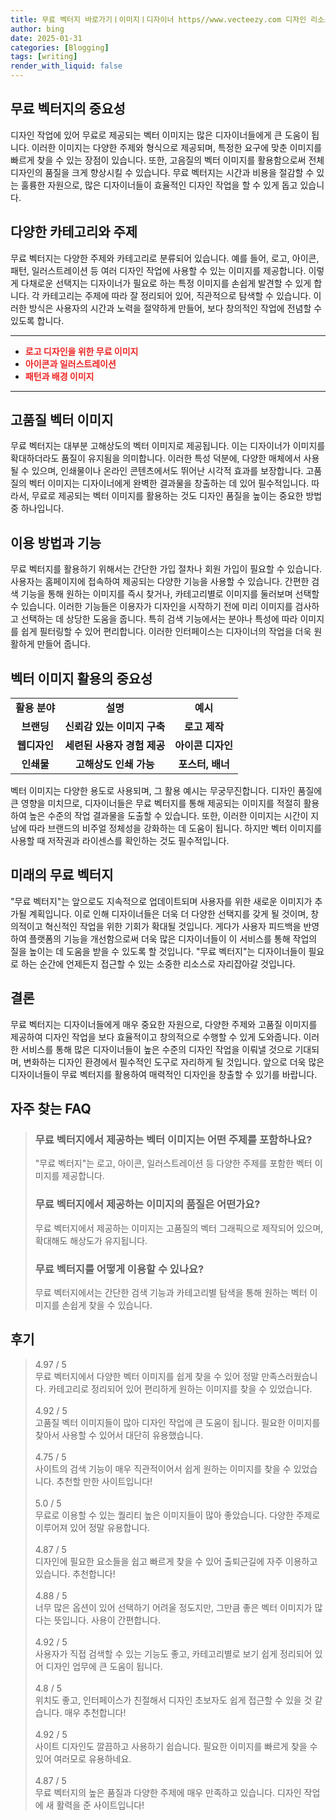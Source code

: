 ```yaml
---
title: 무료 벡터지 바로가기ㅣ이미지ㅣ디자이너 https//www.vecteezy.com 디자인 리소스
author: bing
date: 2025-01-31
categories: [Blogging]
tags: [writing]
render_with_liquid: false
---
```



<h2 id='무료 벡터지의 중요성'>무료 벡터지의 중요성</h2>

<p>디자인 작업에 있어 무료로 제공되는 벡터 이미지는 많은 디자이너들에게 큰 도움이 됩니다. 이러한 이미지는 다양한 주제와 형식으로 제공되며, 특정한 요구에 맞춘 이미지를 빠르게 찾을 수 있는 장점이 있습니다. 또한, 고음질의 벡터 이미지를 활용함으로써 전체 디자인의 품질을 크게 향상시킬 수 있습니다. 무료 벡터지는 시간과 비용을 절감할 수 있는 훌륭한 자원으로, 많은 디자이너들이 효율적인 디자인 작업을 할 수 있게 돕고 있습니다.</p>

<h2 id='다양한 카테고리와 주제'>다양한 카테고리와 주제</h2>

<p>무료 벡터지는 다양한 주제와 카테고리로 분류되어 있습니다. 예를 들어, 로고, 아이콘, 패턴, 일러스트레이션 등 여러 디자인 작업에 사용할 수 있는 이미지를 제공합니다. 이렇게 다채로운 선택지는 디자이너가 필요로 하는 특정 이미지를 손쉽게 발견할 수 있게 합니다. 각 카테고리는 주제에 따라 잘 정리되어 있어, 직관적으로 탐색할 수 있습니다. 이러한 방식은 사용자의 시간과 노력을 절약하게 만들어, 보다 창의적인 작업에 전념할 수 있도록 합니다.</p>

<hr />

<ul>
    <li><b><span style="color: #ee2323;">로고 디자인을 위한 무료 이미지</span></b></li>
    <li><b><span style="color: #ee2323;">아이콘과 일러스트레이션</span></b></li>
    <li><b><span style="color: #ee2323;">패턴과 배경 이미지</span></b></li>
</ul>

<hr />

<h2 id='고품질 벡터 이미지'>고품질 벡터 이미지</h2>

<p>무료 벡터지는 대부분 고해상도의 벡터 이미지로 제공됩니다. 이는 디자이너가 이미지를 확대하더라도 품질이 유지됨을 의미합니다. 이러한 특성 덕분에, 다양한 매체에서 사용될 수 있으며, 인쇄물이나 온라인 콘텐츠에서도 뛰어난 시각적 효과를 보장합니다. 고품질의 벡터 이미지는 디자이너에게 완벽한 결과물을 창출하는 데 있어 필수적입니다. 따라서, 무료로 제공되는 벡터 이미지를 활용하는 것도 디자인 품질을 높이는 중요한 방법 중 하나입니다.</p>

<h2 id='이용 방법과 기능'>이용 방법과 기능</h2>

<p>무료 벡터지를 활용하기 위해서는 간단한 가입 절차나 회원 가입이 필요할 수 있습니다. 사용자는 홈페이지에 접속하여 제공되는 다양한 기능을 사용할 수 있습니다. 간편한 검색 기능을 통해 원하는 이미지를 즉시 찾거나, 카테고리별로 이미지를 둘러보며 선택할 수 있습니다. 이러한 기능들은 이용자가 디자인을 시작하기 전에 미리 이미지를 검사하고 선택하는 데 상당한 도움을 줍니다. 특히 검색 기능에서는 분야나 특성에 따라 이미지를 쉽게 필터링할 수 있어 편리합니다. 이러한 인터페이스는 디자이너의 작업을 더욱 원활하게 만들어 줍니다.</p>

<h2 id='벡터 이미지 활용의 중요성'>벡터 이미지 활용의 중요성</h2>

<table>
    <tr>
        <td style="text-align: center; height: 17px;"><b>활용 분야</b></td>
        <td style="text-align: center; height: 17px;"><b>설명</b></td>
        <td style="text-align: center; height: 17px;"><b>예시</b></td>
    </tr>
    <tr>
        <td style="text-align: center; height: 17px;"><b>브랜딩</b></td>
        <td style="text-align: center; height: 17px;"><b>신뢰감 있는 이미지 구축</b></td>
        <td style="text-align: center; height: 17px;"><b>로고 제작</b></td>
    </tr>
    <tr>
        <td style="text-align: center; height: 17px;"><b>웹디자인</b></td>
        <td style="text-align: center; height: 17px;"><b>세련된 사용자 경험 제공</b></td>
        <td style="text-align: center; height: 17px;"><b>아이콘 디자인</b></td>
    </tr>
    <tr>
        <td style="text-align: center; height: 17px;"><b>인쇄물</b></td>
        <td style="text-align: center; height: 17px;"><b>고해상도 인쇄 가능</b></td>
        <td style="text-align: center; height: 17px;"><b>포스터, 배너</b></td>
    </tr>
</table>

<p>벡터 이미지는 다양한 용도로 사용되며, 그 활용 예시는 무궁무진합니다. 디자인 품질에 큰 영향을 미치므로, 디자이너들은 무료 벡터지를 통해 제공되는 이미지를 적절히 활용하여 높은 수준의 작업 결과물을 도출할 수 있습니다. 또한, 이러한 이미지는 시간이 지남에 따라 브랜드의 비주얼 정체성을 강화하는 데 도움이 됩니다. 하지만 벡터 이미지를 사용할 때 저작권과 라이센스를 확인하는 것도 필수적입니다.</p>

<h2 id='미래의 무료 벡터지'>미래의 무료 벡터지</h2>

<p>"무료 벡터지"는 앞으로도 지속적으로 업데이트되며 사용자를 위한 새로운 이미지가 추가될 계획입니다. 이로 인해 디자이너들은 더욱 더 다양한 선택지를 갖게 될 것이며, 창의적이고 혁신적인 작업을 위한 기회가 확대될 것입니다. 게다가 사용자 피드백을 반영하여 플랫폼의 기능을 개선함으로써 더욱 많은 디자이너들이 이 서비스를 통해 작업의 질을 높이는 데 도움을 받을 수 있도록 할 것입니다. "무료 벡터지"는 디자이너들이 필요로 하는 순간에 언제든지 접근할 수 있는 소중한 리소스로 자리잡아갈 것입니다.</p>

<h2 id='결론'>결론</h2>

<p>무료 벡터지는 디자이너들에게 매우 중요한 자원으로, 다양한 주제와 고품질 이미지를 제공하여 디자인 작업을 보다 효율적이고 창의적으로 수행할 수 있게 도와줍니다. 이러한 서비스를 통해 많은 디자이너들이 높은 수준의 디자인 작업을 이뤄낼 것으로 기대되며, 변화하는 디자인 환경에서 필수적인 도구로 자리하게 될 것입니다. 앞으로 더욱 많은 디자이너들이 무료 벡터지를 활용하여 매력적인 디자인을 창출할 수 있기를 바랍니다.</p>


<h2 id='자주_찾는_FAQ'>자주 찾는 FAQ</h2>
<div itemscope="" itemtype="https://schema.org/FAQPage"> 
<blockquote> 
<div itemscope="" itemprop="mainEntity" itemtype="https://schema.org/Question"> 
<h3 itemprop="name">무료 벡터지에서 제공하는 벡터 이미지는 어떤 주제를 포함하나요?</h3> 
<div itemscope="" itemprop="acceptedAnswer" itemtype="https://schema.org/Answer"> 
<span itemprop="text"> 
<p>"무료 벡터지"는 로고, 아이콘, 일러스트레이션 등 다양한 주제를 포함한 벡터 이미지를 제공합니다.</p> 
</span> 
</div> 
</div> 

<div itemscope="" itemprop="mainEntity" itemtype="https://schema.org/Question"> 
<h3 itemprop="name">무료 벡터지에서 제공하는 이미지의 품질은 어떤가요?</h3> 
<div itemscope="" itemprop="acceptedAnswer" itemtype="https://schema.org/Answer"> 
<span itemprop="text"> 
<p>무료 벡터지에서 제공하는 이미지는 고품질의 벡터 그래픽으로 제작되어 있으며, 확대해도 해상도가 유지됩니다.</p> 
</span> 
</div> 
</div> 

<div itemscope="" itemprop="mainEntity" itemtype="https://schema.org/Question"> 
<h3 itemprop="name">무료 벡터지를 어떻게 이용할 수 있나요?</h3> 
<div itemscope="" itemprop="acceptedAnswer" itemtype="https://schema.org/Answer"> 
<span itemprop="text"> 
<p>무료 벡터지에서는 간단한 검색 기능과 카테고리별 탐색을 통해 원하는 벡터 이미지를 손쉽게 찾을 수 있습니다.</p> 
</span> 
</div> 
</div> 
</blockquote> 
</div>
<h2 id='후기'>후기</h2>
<div itemscope itemtype="https://schema.org/Product">
  <blockquote>
  <div itemprop="review" itemscope itemtype="https://schema.org/Review">
      <div itemprop="reviewRating" itemscope itemtype="https://schema.org/Rating"> <span itemprop="ratingValue">4.97</span> / <span itemprop="bestRating">5</span> </div>
      <span itemprop="reviewBody">무료 벡터지에서 다양한 벡터 이미지를 쉽게 찾을 수 있어 정말 만족스러웠습니다. 카테고리로 정리되어 있어 편리하게 원하는 이미지를 찾을 수 있었습니다.</span>
  </div>
  <br>
  <div itemprop="review" itemscope itemtype="https://schema.org/Review">
      <div itemprop="reviewRating" itemscope itemtype="https://schema.org/Rating"> <span itemprop="ratingValue">4.92</span> / <span itemprop="bestRating">5</span> </div>
      <span itemprop="reviewBody">고품질 벡터 이미지들이 많아 디자인 작업에 큰 도움이 됩니다. 필요한 이미지를 찾아서 사용할 수 있어서 대단히 유용했습니다.</span>
  </div>
  <br>
  <div itemprop="review" itemscope itemtype="https://schema.org/Review">
      <div itemprop="reviewRating" itemscope itemtype="https://schema.org/Rating"> <span itemprop="ratingValue">4.75</span> / <span itemprop="bestRating">5</span> </div>
      <span itemprop="reviewBody">사이트의 검색 기능이 매우 직관적이어서 쉽게 원하는 이미지를 찾을 수 있었습니다. 추천할 만한 사이트입니다!</span>
  </div>
  <br>
  <div itemprop="review" itemscope itemtype="https://schema.org/Review">
      <div itemprop="reviewRating" itemscope itemtype="https://schema.org/Rating"> <span itemprop="ratingValue">5.0</span> / <span itemprop="bestRating">5</span> </div>
      <span itemprop="reviewBody">무료로 이용할 수 있는 퀄리티 높은 이미지들이 많아 좋았습니다. 다양한 주제로 이루어져 있어 정말 유용합니다.</span>
  </div>
  <br>
  <div itemprop="review" itemscope itemtype="https://schema.org/Review">
      <div itemprop="reviewRating" itemscope itemtype="https://schema.org/Rating"> <span itemprop="ratingValue">4.87</span> / <span itemprop="bestRating">5</span> </div>
      <span itemprop="reviewBody">디자인에 필요한 요소들을 쉽고 빠르게 찾을 수 있어 출퇴근길에 자주 이용하고 있습니다. 추천합니다!</span>
  </div>
  <br>
  <div itemprop="review" itemscope itemtype="https://schema.org/Review">
      <div itemprop="reviewRating" itemscope itemtype="https://schema.org/Rating"> <span itemprop="ratingValue">4.88</span> / <span itemprop="bestRating">5</span> </div>
      <span itemprop="reviewBody">너무 많은 옵션이 있어 선택하기 어려울 정도지만, 그만큼 좋은 벡터 이미지가 많다는 뜻입니다. 사용이 간편합니다.</span>
  </div>
  <br>
  <div itemprop="review" itemscope itemtype="https://schema.org/Review">
      <div itemprop="reviewRating" itemscope itemtype="https://schema.org/Rating"> <span itemprop="ratingValue">4.92</span> / <span itemprop="bestRating">5</span> </div>
      <span itemprop="reviewBody">사용자가 직접 검색할 수 있는 기능도 좋고, 카테고리별로 보기 쉽게 정리되어 있어 디자인 업무에 큰 도움이 됩니다.</span>
  </div>
  <br>
  <div itemprop="review" itemscope itemtype="https://schema.org/Review">
      <div itemprop="reviewRating" itemscope itemtype="https://schema.org/Rating"> <span itemprop="ratingValue">4.8</span> / <span itemprop="bestRating">5</span> </div>
      <span itemprop="reviewBody">위치도 좋고, 인터페이스가 친절해서 디자인 초보자도 쉽게 접근할 수 있을 것 같습니다. 매우 추천합니다!</span>
  </div>
  <br>
  <div itemprop="review" itemscope itemtype="https://schema.org/Review">
      <div itemprop="reviewRating" itemscope itemtype="https://schema.org/Rating"> <span itemprop="ratingValue">4.92</span> / <span itemprop="bestRating">5</span> </div>
      <span itemprop="reviewBody">사이트 디자인도 깔끔하고 사용하기 쉽습니다. 필요한 이미지를 빠르게 찾을 수 있어 여러모로 유용하네요.</span>
  </div>
  <br>
  <div itemprop="review" itemscope itemtype="https://schema.org/Review">
      <div itemprop="reviewRating" itemscope itemtype="https://schema.org/Rating"> <span itemprop="ratingValue">4.87</span> / <span itemprop="bestRating">5</span> </div>
      <span itemprop="reviewBody">무료 벡터지의 높은 품질과 다양한 주제에 매우 만족하고 있습니다. 디자인 작업에 새 활력을 준 사이트입니다!</span>
  </div>
  </blockquote>
</div>
